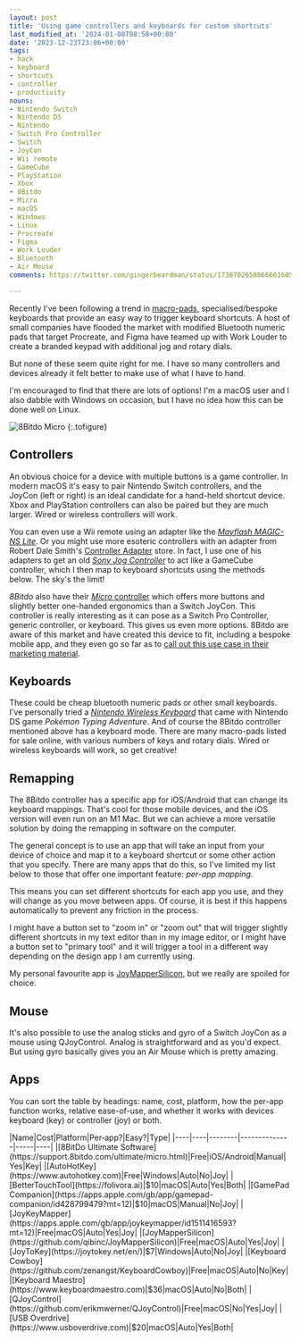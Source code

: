 ```yaml
---
layout: post
title: 'Using game controllers and keyboards for custom shortcuts'
last_modified_at: '2024-01-08T08:58+00:00'
date: '2023-12-23T23:06+00:00'
tags:
- hack
- keyboard
- shortcuts
- controller
- productivity
nouns:
- Nintendo Switch
- Nintendo DS
- Nintendo
- Switch Pro Controller
- Switch
- JoyCon
- Wii remote
- GameCube
- PlayStation
- Xbox
- 8Bitdo
- Micro
- macOS
- Windows
- Linux
- Procreate
- Figma
- Work Louder
- Bluetooth
- Air Mouse
comments: https://twitter.com/gingerbeardman/status/1738702658066661605

---
```


Recently I've been following a trend in [macro-pads](https://www.thetechedvocate.org/what-is-a-macro-pad-and-what-do-you-use-it-for/), specialised/bespoke keyboards that provide an easy way to trigger keyboard shortcuts. A host of small companies have flooded the market with modified Bluetooth numeric pads that target Procreate, and Figma have teamed up with Work Louder to create a branded keypad with additional jog and rotary dials.

But none of these seem quite right for me. I have so many controllers and devices already it felt better to make use of what I have to hand.

I'm encouraged to find that there are lots of options! I'm a macOS user and I also dabble with Windows on occasion, but I have no idea how this can be done well on Linux.

![8Bitdo Micro](https://cdn.gingerbeardman.com/images/posts/8bitdo-micro-shortcuts.jpg "<em>8Bitdo Micro</em> is marketed as a multi-tasking controller")
{:.tofigure}

## Controllers

An obvious choice for a device with multiple buttons is a game controller. In modern macOS it's easy to pair Nintendo Switch controllers, and the JoyCon (left or right) is an ideal candidate for a hand-held shortcut device. Xbox and PlayStation controllers can also be paired but they are much larger. Wired or wireless controllers will work.

You can even use a Wii remote using an adapter like the [*Mayflash MAGIC-NS Lite*](https://www.mayflash.com/product/magic_ns_lite.html). Or you might use more esoteric controllers with an adapter from Robert Dale Smith's [Controller Adapter](https://controlleradapter.com) store. In fact, I use one of his adapters to get an old [*Sony Jog Controller*](https://x.com/gingerbeardman/status/1629936413801062403?s=20) to act like a GameCube controller, which I then map to keyboard shortcuts using the methods below. The sky's the limit!

*8Bitdo* also have their [*Micro* controller](https://www.8bitdo.com/micro/) which offers more buttons and slightly better one-handed ergonomics than a Switch JoyCon. This controller is really interesting as it can pose as a Switch Pro Controller, generic controller, or keyboard. This gives us even more options. 8Bitdo are aware of this market and have created this device to fit, including a bespoke mobile app, and they even go so far as to [call out this use case in their marketing material](https://www.8bitdo.com/micro/#content-1-9).

## Keyboards

These could be cheap bluetooth numeric pads or other small keyboards. I've personally tried a [*Nintendo Wireless Keyboard*](https://niwanetwork.org/wiki/Nintendo_Wireless_Keyboard) that came with Nintendo DS game *Pokémon Typing Adventure*. And of course the 8Bitdo controller mentioned above has a keyboard mode. There are many macro-pads listed for sale online, with various numbers of keys and rotary dials. Wired or wireless keyboards will work, so get creative!

## Remapping

The 8Bitdo controller has a specific app for iOS/Android that can change its keyboard mappings. That's cool for those mobile devices, and the iOS version will even run on an M1 Mac. But we can achieve a more versatile solution by doing the remapping in software on the computer.

The general concept is to use an app that will take an input from your device of choice and map it to a keyboard shortcut or some other action that you specify. There are many apps that do this, so I've limited my list below to those that offer one important feature: *per-app mapping*.

This means you can set different shortcuts for each app you use, and they will change as you move between apps. Of course, it is best if this happens automatically to prevent any friction in the process. 

I might have a button set to "zoom in" or "zoom out" that will trigger slightly different shortcuts in my text editor than in my image editor, or I might have a button set to "primary tool" and it will trigger a tool in a different way depending on the design app I am currently using. 

My personal favourite app is [JoyMapperSilicon](https://github.com/qibinc/JoyMapperSilicon), but we really are spoiled for choice.

## Mouse

It's also possible to use the analog sticks and gyro of a Switch JoyCon as a mouse using QJoyControl. Analog is straightforward and as you'd expect. But using gyro basically gives you an Air Mouse which is pretty amazing.

## Apps

You can sort the table by headings: name, cost, platform, how the per-app function works, relative ease-of-use, and whether it works with devices keyboard (key) or controller (joy) or both.

<div class="table-wrapper" markdown="block">
|Name|Cost|Platform|Per&#8209;app?|Easy?|Type|
|----|----|--------|--------------|-----|----|
|[8BitDo Ultimate Software](https://support.8bitdo.com/ultimate/micro.html)|Free|iOS/Android|Manual|Yes|Key|
|[AutoHotKey](https://www.autohotkey.com)|Free|Windows|Auto|No|Joy|
|[BetterTouchTool](https://folivora.ai)|$10|macOS|Auto|Yes|Both|
|[GamePad Companion](https://apps.apple.com/gb/app/gamepad-companion/id428799479?mt=12)|$10|macOS|Manual|No|Joy|
|[JoyKeyMapper](https://apps.apple.com/gb/app/joykeymapper/id1511416593?mt=12)|Free|macOS|Auto|Yes|Joy|
|[JoyMapperSilicon](https://github.com/qibinc/JoyMapperSilicon)|Free|macOS|Auto|Yes|Joy|
|[JoyToKey](https://joytokey.net/en/)|$7|Windows|Auto|No|Joy|
|[Keyboard Cowboy](https://github.com/zenangst/KeyboardCowboy)|Free|macOS|Auto|No|Key|
|[Keyboard Maestro](https://www.keyboardmaestro.com)|$36|macOS|Auto|No|Both|
|[QJoyControl](https://github.com/erikmwerner/QJoyControl)|Free|macOS|No|Yes|Joy|
|[USB Overdrive](https://www.usboverdrive.com)|$20|macOS|Auto|Yes|Both|

</div>
